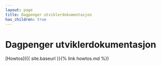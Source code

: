 ```yaml
---
layout: page
title: Dagpenger utviklerdokumentasjon
has_children: true
---
```


# Dagpenger utviklerdokumentasjon

[Howtos]({{ site.baseurl }}{% link howtos.md %}) 